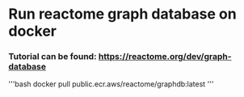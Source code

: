 # Run reactome graph database on docker
### Tutorial can be found: https://reactome.org/dev/graph-database

'''bash
docker pull public.ecr.aws/reactome/graphdb:latest
'''
